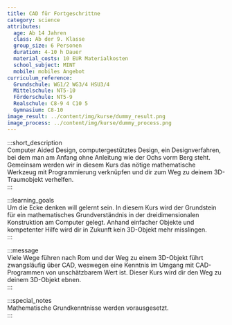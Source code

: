 ```yaml
---
title: CAD für Fortgeschrittne
category: science
attributes:
  age: Ab 14 Jahren
  class: Ab der 9. Klasse
  group_size: 6 Personen
  duration: 4-10 h Dauer
  material_costs: 10 EUR Materialkosten
  school_subject: MINT
  mobile: mobiles Angebot
curriculum_reference:
  Grundschule: WG1/2 WG3/4 HSU3/4  
  Mittelschule: NT5-10
  Förderschule: NT5-9   
  Realschule: C8-9 4 C10 5
  Gymnasium: C8-10
image_result: ../content/img/kurse/dummy_result.png
image_process: ../content/img/kurse/dummy_process.png
---
```

:::short_description  
Computer Aided Design, computergestütztes Design, ein Designverfahren, bei dem man am Anfang ohne Anleitung wie der Ochs vorm Berg steht. Gemeinsam werden wir in diesem Kurs das nötige mathematische Werkzeug mit Programmierung verknüpfen und dir zum Weg zu deinem 3D-Traumobjekt verhelfen.               
:::

:::learning_goals  
Um die Ecke denken will gelernt sein. In diesem Kurs wird der Grundstein für ein mathematisches Grundverständnis in der dreidimensionalen Konstruktion am Computer gelegt. Anhand einfacher Objekte und kompetenter Hilfe wird dir in Zukunft kein 3D-Objekt mehr misslingen.                        
:::

:::message  
Viele Wege führen nach Rom und der Weg zu einem 3D-Objekt führt zwangsläufig über CAD, weswegen eine Kenntnis im Umgang mit CAD-Programmen von unschätzbarem Wert ist. Dieser Kurs wird dir den Weg zu deinem 3D-Objekt ebnen.    
:::  

:::special_notes  
Mathematische Grundkenntnisse werden vorausgesetzt.        
:::
